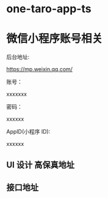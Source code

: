 <!--
 * @LastEditors: Mark
 * @Description: In User Settings Edit
 * @Author: Mark
 * @Date: 2019-04-30 23:54:00
 * @LastEditTime: 2019-05-22 10:29:01
 -->

# one-taro-app-ts

# 微信小程序账号相关

后台地址:

https://mp.weixin.qq.com/

账号：

xxxxxxx

密码：

xxxxxx

AppID(小程序 ID):

xxxxxx

## UI 设计 高保真地址

## 接口地址
